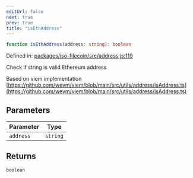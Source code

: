 ```yaml
---
editUrl: false
next: true
prev: true
title: "isEthAddress"
---
```


```ts
function isEthAddress(address: string): boolean
```

Defined in: [packages/iso-filecoin/src/address.js:119](https://github.com/hugomrdias/filecoin/blob/main/packages/iso-filecoin/src/address.js#L119)

Check if string is valid Ethereum address

Based on viem implementation  [https://github.com/wevm/viem/blob/main/src/utils/address/isAddress.ts](https://github.com/wevm/viem/blob/main/src/utils/address/isAddress.ts)

## Parameters

| Parameter | Type |
| ------ | ------ |
| `address` | `string` |

## Returns

`boolean`
